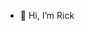 - 👋 Hi, I’m Rick


<!---
LaChapelleRG/LaChapelleRG is a ✨ special ✨ repository because its `README.md` (this file) appears on your GitHub profile.
You can click the Preview link to take a look at your changes.
--->
